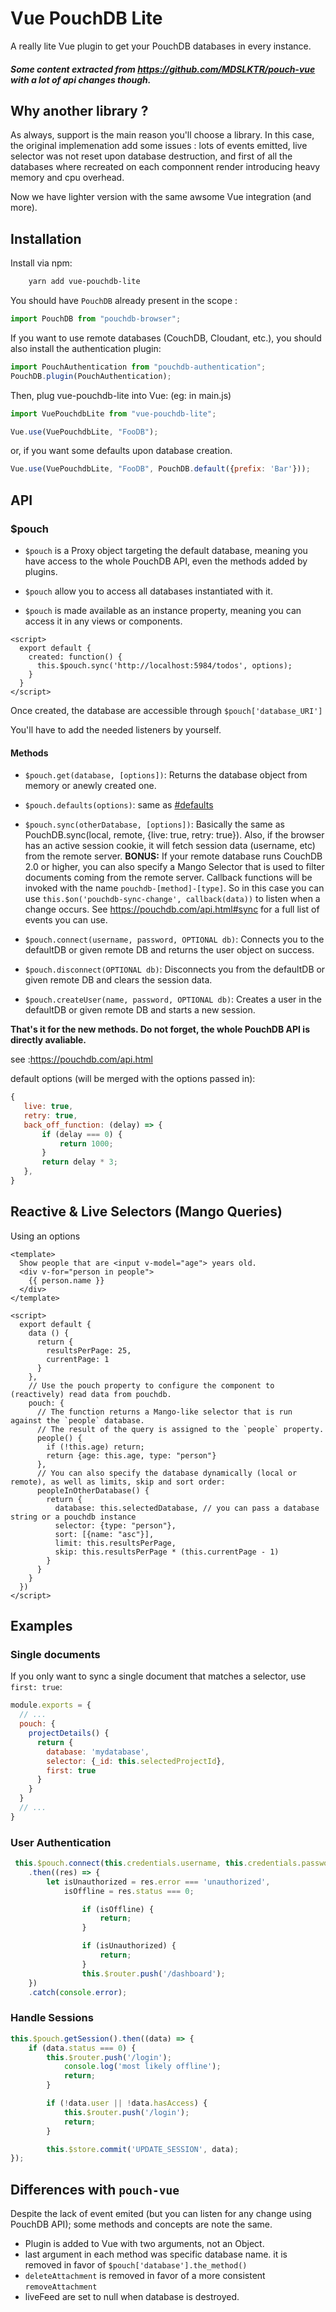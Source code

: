 # Vue PouchDB Lite

A really lite Vue plugin to get your PouchDB databases in every instance.

##### Some content extracted from https://github.com/MDSLKTR/pouch-vue with a lot of api changes though.

## Why another library ?
 As always, support is the main reason you'll choose a library. 
 In this case, the original implemenation add some issues : lots of events emitted, live selector was not reset upon database destruction, and first of all the databases where recreated on each componnent render introducing heavy memory and cpu overhead. 
 
 Now we have lighter version with the same awsome Vue integration (and more).

## Installation
Install via npm:
```sh
    yarn add vue-pouchdb-lite
```

You should have `PouchDB` already present in the scope :
```javascript
import PouchDB from "pouchdb-browser";
```

If you want to use remote databases (CouchDB, Cloudant, etc.), you should also install the authentication plugin:
```javascript
import PouchAuthentication from "pouchdb-authentication";
PouchDB.plugin(PouchAuthentication);
```

Then, plug vue-pouchdb-lite into Vue: (eg: in main.js)
```javascript
import VuePouchdbLite from "vue-pouchdb-lite";

Vue.use(VuePouchdbLite, "FooDB");
```
or, if you want some defaults upon database creation.

```javascript
Vue.use(VuePouchdbLite, "FooDB", PouchDB.default({prefix: 'Bar'}));
```

## API
### $pouch

* `$pouch` is a Proxy object targeting the default database, meaning you have access to the whole PouchDB API, even the methods added by plugins.
* `$pouch` allow you to access all databases instantiated with it.

* `$pouch` is made available as an instance property, meaning you can access it in any views or components.

```vue
<script>
  export default {
    created: function() {
      this.$pouch.sync('http://localhost:5984/todos', options);
    }
  }
</script>
```

Once created, the database are accessible through `$pouch['database_URI']`

You'll have to add the needed listeners by yourself.

#### Methods

* `$pouch.get(database, [options])`: Returns the database object from memory or anewly created one.

* `$pouch.defaults(options)`: same as [#defaults](https://pouchdb.com/api.html#defaults)
* `$pouch.sync(otherDatabase, [options])`: Basically the same as PouchDB.sync(local, remote, {live: true, retry: true}). Also, if the browser has an active session cookie, it will fetch session data (username, etc) from the remote server. 
**BONUS:** If your remote database runs CouchDB 2.0 or higher, you can also specify a Mango Selector that is used to filter documents coming from the remote server. Callback functions will be invoked with the name `pouchdb-[method]-[type]`. So in this case you can use `this.$on('pouchdb-sync-change', callback(data))` to listen when a change occurs. See https://pouchdb.com/api.html#sync for a full list of events you can use.

* `$pouch.connect(username, password, OPTIONAL db)`: Connects you to the defaultDB or given remote DB and returns the user object on success.

* `$pouch.disconnect(OPTIONAL db)`: Disconnects you from the defaultDB or given remote DB and clears the session data.

* `$pouch.createUser(name, password, OPTIONAL db)`: Creates a user in the defaultDB or given remote DB and starts a new session.

**That's it for the new methods. Do not forget, the whole PouchDB API is directly avaliable.**

see :https://pouchdb.com/api.html

default options (will be merged with the options passed in):
 ```javascript
{
    live: true,
    retry: true,
    back_off_function: (delay) => {
        if (delay === 0) {
            return 1000;
        }
        return delay * 3;
    },
}
```

## Reactive & Live Selectors (Mango Queries)

Using an options 

```vue
<template>
  Show people that are <input v-model="age"> years old.
  <div v-for="person in people">
    {{ person.name }}
  </div>
</template>

<script>
  export default {
    data () {
      return {
        resultsPerPage: 25,
        currentPage: 1
      }
    },
    // Use the pouch property to configure the component to (reactively) read data from pouchdb.
    pouch: {
      // The function returns a Mango-like selector that is run against the `people` database.
      // The result of the query is assigned to the `people` property.
      people() {
        if (!this.age) return;
        return {age: this.age, type: "person"}
      },
      // You can also specify the database dynamically (local or remote), as well as limits, skip and sort order:
      peopleInOtherDatabase() {
        return {
          database: this.selectedDatabase, // you can pass a database string or a pouchdb instance
          selector: {type: "person"},
          sort: [{name: "asc"}],
          limit: this.resultsPerPage,
          skip: this.resultsPerPage * (this.currentPage - 1)
        }
      }
    }
  })
</script>
```
## Examples

### Single documents

If you only want to sync a single document that matches a selector, use `first: true`:

```javascript
module.exports = {
  // ...
  pouch: {
    projectDetails() {
      return {
        database: 'mydatabase',
        selector: {_id: this.selectedProjectId},
        first: true
      }
    }
  }
  // ...
}
```

### User Authentication

```javascript
 this.$pouch.connect(this.credentials.username, this.credentials.password)
    .then((res) => {
        let isUnauthorized = res.error === 'unauthorized',
            isOffline = res.status === 0;

                if (isOffline) {
                    return;
                }

                if (isUnauthorized) {
                    return;
                }
                this.$router.push('/dashboard');
    })
    .catch(console.error);
```

### Handle Sessions
```javascript
this.$pouch.getSession().then((data) => {
    if (data.status === 0) {
        this.$router.push('/login');
            console.log('most likely offline');
            return;
        }

        if (!data.user || !data.hasAccess) {
            this.$router.push('/login');
            return;
        }

        this.$store.commit('UPDATE_SESSION', data);
});
```

## Differences with `pouch-vue`

Despite the lack of event emited (but you can listen for any change using  PouchDB API); some methods and concepts are note the same.

* Plugin is added to Vue with two arguments, not an Object.
* last argument in each method was specific database name. it is  removed in favor of `$pouch['database'].the_method()`
* `deleteAttachment` is removed in favor of a more consistent `removeAttachment`
* liveFeed are set to null when database is destroyed.